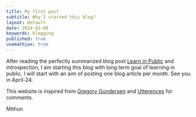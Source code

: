```yaml
---
title: My first post
subtitle: Why I started this blog?
layout: default
date: 2024-03-08
keywords: blogging
published: true
usemathjax: true
---
```


After reading the perfectly summarized blog post [Learn in Public](https://www.swyx.io/learn-in-public) and introspection, I am starting this blog with long term goal of learning in public. I will start with an aim of posting one blog article per month. See you in April-24.

This website is inspired from [Gregory Gundersen](https://gregorygundersen.com/) and [Utterences](https://utteranc.es/) for comments.

Mithun

